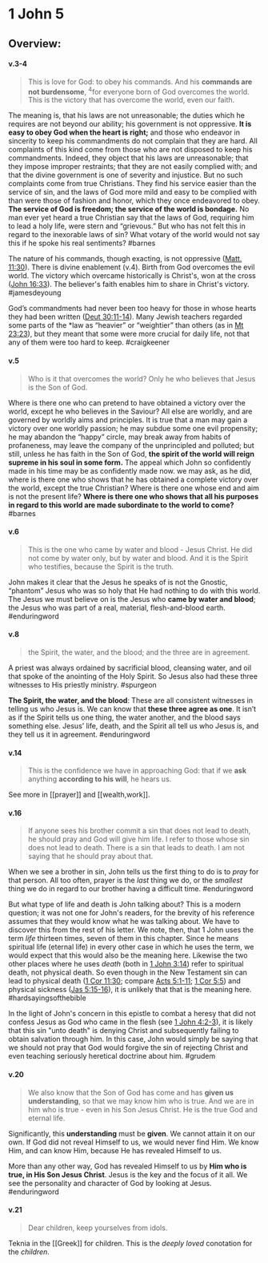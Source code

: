 # 1 John 5

## Overview:



#### v.3-4
>This is love for God: to obey his commands. And his **commands are not burdensome**, <sup>4</sup>for everyone born of God overcomes the world. This is the victory that has overcome the world, even our faith.

The meaning is, that his laws are not unreasonable; the duties which he requires are not beyond our ability; his government is not oppressive. **It is easy to obey God when the heart is right;** and those who endeavor in sincerity to keep his commandments do not complain that they are hard. All complaints of this kind come from those who are not disposed to keep his commandments. Indeed, they object that his laws are unreasonable; that they impose improper restraints; that they are not easily complied with; and that the divine government is one of severity and injustice. But no such complaints come from true Christians. They find his service easier than the service of sin, and the laws of God more mild and easy to be complied with than were those of fashion and honor, which they once endeavored to obey. **The service of God is freedom; the service of the world is bondage.** No man ever yet heard a true Christian say that the laws of God, requiring him to lead a holy life, were stern and “grievous.” But who has not felt this in regard to the inexorable laws of sin? What votary of the world would not say this if he spoke his real sentiments?
#barnes 

The nature of his commands, though exacting, is not oppressive ([Matt. 11:30](Matthew11#v.29-30)). There is divine enablement (v.4). Birth from God overcomes the evil world. The victory which overcame historically is Christ's, won at the cross ([John 16:33](John16#v.33)). The believer's faith enables him to share in Christ's victory.
#jamesdeyoung

God’s commandments had never been too heavy for those in whose hearts they had been written ([Deut 30:11-14](Deut30#v.11)). Many Jewish teachers regarded some parts of the \*law as “heavier” or “weightier” than others (as in [Mt 23:23](Matthew23#v.23)), but they meant that some were more crucial for daily life, not that any of them were too hard to keep.
#craigkeener 

#### v.5
>Who is it that overcomes the world? Only he who believes that Jesus is the Son of God.

Where is there one who can pretend to have obtained a victory over the world, except he who believes in the Saviour? All else are worldly, and are governed by worldly aims and principles. It is true that a man may gain a victory over one worldly passion; he may subdue some one evil propensity; he may abandon the “happy” circle, may break away from habits of profaneness, may leave the company of the unprincipled and polluted; but still, unless he has faith in the Son of God, **the spirit of the world will reign supreme in his soul in some form.** The appeal which John so confidently made in his time may be as confidently made now. we may ask, as he did, where is there one who shows that he has obtained a complete victory over the world, except the true Christian? Where is there one whose end and aim is not the present life? **Where is there one who shows that all his purposes in regard to this world are made subordinate to the world to come?**
#barnes 


#### v.6
>This is the one who came by water and blood - Jesus Christ. He did not come by water only, but by water and blood. And it is the Spirit who testifies, because the Spirit is the truth.

John makes it clear that the Jesus he speaks of is not the Gnostic, “phantom” Jesus who was so holy that He had nothing to do with this world. The Jesus we must believe on is the Jesus who **came by water and blood**; the Jesus who was part of a real, material, flesh-and-blood earth.
#enduringword 

#### v.8
>the Spirit, the water, and the blood; and the three are in agreement.

A priest was always ordained by sacrificial blood, cleansing water, and oil that spoke of the anointing of the Holy Spirit. So Jesus also had these three witnesses to His priestly ministry.
#spurgeon 

**The Spirit, the water, and the blood**: These are all consistent witnesses in telling us who Jesus is. We can know that **these three agree as one**. It isn’t as if the Spirit tells us one thing, the water another, and the blood says something else. Jesus’ life, death, and the Spirit all tell us who Jesus is, and they tell us it in agreement.
#enduringword 

#### v.14
>This is the confidence we have in approaching God: that if we **ask** anything **according to his will**, he hears us.

See more in [[prayer]] and [[wealth,work]].

#### v.16
>If anyone sees his brother commit a sin that does not lead to death, he should pray and God will give him life. I refer to those whose sin does not lead to death. There is a sin that leads to death. I am not saying that he should pray about that.

When we see a brother in sin, John tells us the first thing to do is to _pray_ for that person. All too often, prayer is the _last_ thing we do, or the _smallest_ thing we do in regard to our brother having a difficult time.
#enduringword 

But what type of life and death is John talking about? This is a modern question; it was not one for John's readers, for the brevity of his reference assumes that they would know what he was talking about. We have to discover this from the rest of his letter. We note, then, that 1 John uses the term *life* thirteen times, seven of them in this chapter. Since he means spiritual life (eternal life) in every other case in which he uses the term, we would expect that this would also be the meaning here. Likewise the two other places where he uses *death* (both in [1 John 3:14](1John3#v.14)) refer to spiritual death, not physical death. So even though in the New Testament sin can lead to physical death ([1 Cor 11:30](1Cor11#v.30); compare [Acts 5:1-11](Acts5); [1 Cor 5:5](1Cor5#v.5)) and physical sickness ([Jas 5:15-16](James5#v.15)), it is unlikely that that is the meaning here.
#hardsayingsofthebible

In the light of John's concern in this epistle to combat a heresy that did not confess Jesus as God who came in the flesh (see [1 John 4:2-3](1John4#v.2-3)), it is likely that this sin "unto death" is denying Christ and subsequently failing to obtain salvation through him. In this case, John would simply be saying that we should not pray that God would forgive the sin of rejecting Christ and even teaching seriously heretical doctrine about him.
#grudem 

#### v.20
>We also know that the Son of God has come and has **given us understanding**, so that we may know him who is true. And we are in him who is true - even in his Son Jesus Christ. He is the true God and eternal life.

Significantly, this **understanding** must be **given**. We cannot attain it on our own. If God did not reveal Himself to us, we would never find Him. We know Him, and can know Him, because He has revealed Himself to us.

More than any other way, God has revealed Himself to us by **Him who is true, in His Son Jesus Christ**. Jesus is the key and the focus of it all. We see the personality and character of God by looking at Jesus.
#enduringword 


#### v.21
>Dear children, keep yourselves from idols.

Teknia in the [[Greek]] for children. This is the *deeply loved* conotation for the *children*.